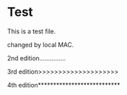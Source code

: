 # Test

This is a test file.

changed by local MAC.

2nd edition...............


3rd edition>>>>>>>>>>>>>>>>>>>>

4th edition***************************